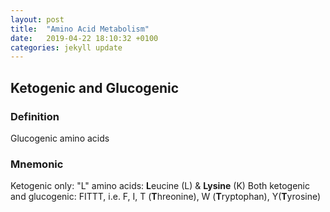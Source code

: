 ```yaml
---
layout: post
title:  "Amino Acid Metabolism"
date:   2019-04-22 18:10:32 +0100
categories: jekyll update
---
```

## Ketogenic and Glucogenic 
### Definition
Glucogenic amino acids
### Mnemonic
Ketogenic only: "L" amino acids: **L**eucine (L) & **Lysine** (K)
Both ketogenic and glucogenic: FITTT, i.e. F, I, T (**T**hreonine), W (**T**ryptophan), Y(**T**yrosine)